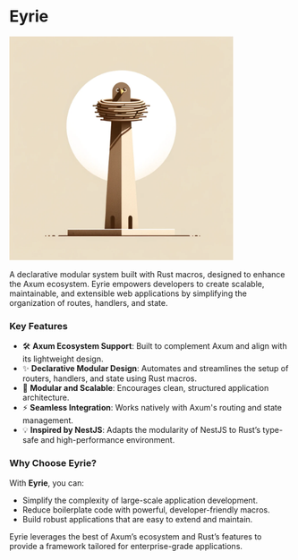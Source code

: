 # Eyrie

<img src="images/mascot.webp" width="400">

A declarative modular system built with Rust macros, designed to enhance the Axum ecosystem. Eyrie empowers developers to create scalable, maintainable, and extensible web applications by simplifying the organization of routes, handlers, and state.

### Key Features
- 🛠 **Axum Ecosystem Support**: Built to complement Axum and align with its lightweight design.
- ✨ **Declarative Modular Design**: Automates and streamlines the setup of routers, handlers, and state using Rust macros.
- 🚀 **Modular and Scalable**: Encourages clean, structured application architecture.
- ⚡ **Seamless Integration**: Works natively with Axum's routing and state management.
- 💡 **Inspired by NestJS**: Adapts the modularity of NestJS to Rust’s type-safe and high-performance environment.

### Why Choose Eyrie?
With **Eyrie**, you can:
- Simplify the complexity of large-scale application development.
- Reduce boilerplate code with powerful, developer-friendly macros.
- Build robust applications that are easy to extend and maintain.

Eyrie leverages the best of Axum’s ecosystem and Rust’s features to provide a framework tailored for enterprise-grade applications.
